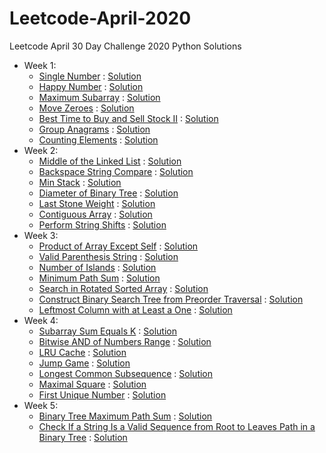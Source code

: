 # Leetcode-April-2020
Leetcode April 30 Day Challenge 2020 Python Solutions
- Week 1:
  - [Single Number]() : [Solution](Week_1/SingleNumber.py)
  - [Happy Number]() : [Solution](Week_1/HappyNumber.py)
  - [Maximum Subarray]() : [Solution](Week_1/MaxSubarray.py)
  - [Move Zeroes]() : [Solution](Week_1/MoveZeroes.py)
  - [Best Time to Buy and Sell Stock II]() : [Solution](Week_1/BuySellStock.py)
  - [Group Anagrams]() : [Solution](Week_1/GroupAnagrams.py)
  - [Counting Elements]() : [Solution](Week_1/CountingElements.py)
- Week 2:
  - [Middle of the Linked List]() : [Solution](Week_2/MidLinkedList.py)
  - [Backspace String Compare]() : [Solution](Week_2/BackspaceStringCompare.py)
  - [Min Stack]() : [Solution](Week_2/MinStack.py)
  - [Diameter of Binary Tree]() : [Solution](Week_2/DiameterBinTree.py)
  - [Last Stone Weight]() : [Solution](Week_2/LastStoneWeight.py)
  - [Contiguous Array]() : [Solution](Week_2/ContiguousArray.py)
  - [Perform String Shifts]() : [Solution](Week_2/StringShift.py)
- Week 3:
  - [Product of Array Except Self]() : [Solution](Week_3/ProductArray.py)
  - [Valid Parenthesis String]() : [Solution](Week_3/ValidString.py)
  - [Number of Islands]() : [Solution](Week_3/NumIslands.py)
  - [Minimum Path Sum]() : [Solution](Week_3/MinPathSum.py)
  - [Search in Rotated Sorted Array]() : [Solution](Week_3/SearchRotatedSortedArray.py)
  - [Construct Binary Search Tree from Preorder Traversal]() : [Solution](Week_3/BSTFromPreorder.py)
  - [Leftmost Column with at Least a One]() : [Solution](Week_3/LeftOne.py)
- Week 4:
  - [Subarray Sum Equals K]() : [Solution](Week_4/SubarraySumK.py)
  - [Bitwise AND of Numbers Range]() : [Solution](Week_4/BitwiseAnd.py)
  - [LRU Cache]() : [Solution](Week_4/LRUCache.py)
  - [Jump Game]() : [Solution](Week_4/JumpGame.py)
  - [Longest Common Subsequence]() : [Solution](Week_4/LCS.py)
  - [Maximal Square]() : [Solution](Week_4/MaxSquare.py)
  - [First Unique Number]() : [Solution](Week_4/FirstUnique.py)
- Week 5:
  - [Binary Tree Maximum Path Sum]() : [Solution](Week_5/BinTreeMaxPathSum.py)
  - [Check If a String Is a Valid Sequence from Root to Leaves Path in a Binary Tree]() : [Solution](Week_5/ValidSequenceBinaryTree.py)
